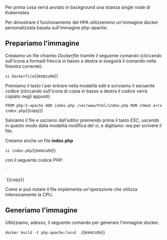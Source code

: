 Per prima cosa verrà avviato in background una istanza single node di Kubernetes.

Per dimostrare il funzionamento del HPA utilizzeremo un'immagine docker personalizzata basata sull'immagine php-apache. 

## Prepariamo l'immagine

Creaiamo un file chiamto *Dockerfile* tramite il seguente comando (cliccando sull'icona a formadi freccia in basso a destra si eseguirà il comando nella finestra corrente):

`vi Dockerfile`{{execute}}

Premiamo il tasto *I* per entrare nella modalità edit e scriviamo il secuente codice (cliccando sull'icona di copia in basso a destra il codice verrà copiato negli appunti)

`FROM php:5-apache
ADD index.php /var/www/html/index.php
RUN chmod a+rx index.php`{{copy}}

Salviamo il file e usciamo dall'editor premendo prima il tasto *ESC*, uscendo in questo modo dalla modalità modifica del vi, e digitiamo *:wq* per scrivere il file.

Creiamo anche un file **index.php** 

`vi index.php`{{execute}}

con il seguente codice PHP:

`

  <?php  
    $x = 0.0001;
    for ($i = 0; $i <= 1000000; $i++) {
      $x += sqrt($x);
    }

    echo "response from {$_SERVER['SERVER_ADDR']} is $x\n";
  ?>
  
`{{copy}}

Come si può notare il file implementa un'operazione che utilizza intensivamente la CPU.

## Generiamo l'immagine

Utilizziamo, adesso, il seguente comando per generare l'immagine docker.

`docker build -t php-apache:local .`{{execute}}

